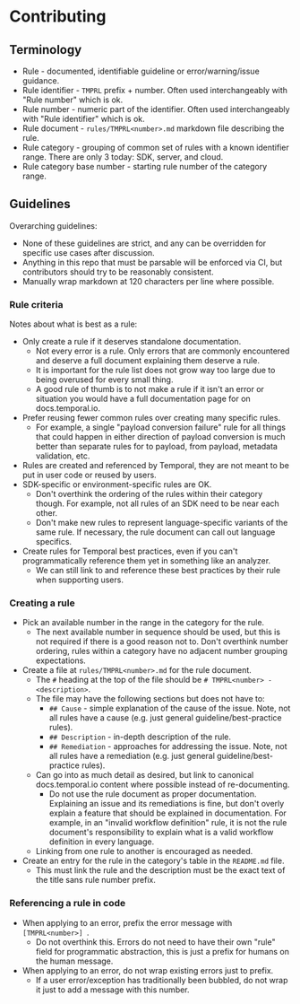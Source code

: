 # Contributing

## Terminology

* Rule - documented, identifiable guideline or error/warning/issue guidance.
* Rule identifier - `TMPRL` prefix + number. Often used interchangeably with "Rule number" which is ok.
* Rule number - numeric part of the identifier. Often used interchangeably with "Rule identifier" which is ok.
* Rule document - `rules/TMPRL<number>.md` markdown file describing the rule.
* Rule category - grouping of common set of rules with a known identifier range. There are only 3 today: SDK, server,
  and cloud.
* Rule category base number - starting rule number of the category range.

## Guidelines

Overarching guidelines:

* None of these guidelines are strict, and any can be overridden for specific use cases after discussion.
* Anything in this repo that must be parsable will be enforced via CI, but contributors should try to be reasonably
  consistent.
* Manually wrap markdown at 120 characters per line where possible.

### Rule criteria

Notes about what is best as a rule:

* Only create a rule if it deserves standalone documentation.
  * Not every error is a rule. Only errors that are commonly encountered and deserve a full document explaining them
    deserve a rule.
  * It is important for the rule list does not grow way too large due to being overused for every small thing.
  * A good rule of thumb is to not make a rule if it isn't an error or situation you would have a full documentation
    page for on docs.temporal.io.
* Prefer reusing fewer common rules over creating many specific rules.
  * For example, a single "payload conversion failure" rule for all things that could happen in either direction of
    payload conversion is much better than separate rules for to payload, from payload, metadata validation, etc.
* Rules are created and referenced by Temporal, they are not meant to be put in user code or reused by users.
* SDK-specific or environment-specific rules are OK.
  * Don't overthink the ordering of the rules within their category though. For example, not all rules of an SDK need to
    be near each other.
  * Don't make new rules to represent language-specific variants of the same rule. If necessary, the rule document can
    call out language specifics.
* Create rules for Temporal best practices, even if you can't programmatically reference them yet in something like an
  analyzer.
  * We can still link to and reference these best practices by their rule when supporting users.

### Creating a rule

* Pick an available number in the range in the category for the rule.
  * The next available number in sequence should be used, but this is not required if there is a good reason not to.
    Don't overthink number ordering, rules within a category have no adjacent number grouping expectations.
* Create a file at `rules/TMPRL<number>.md` for the rule document.
  * The `#` heading at the top of the file should be `# TMPRL<number> - <description>`.
  * The file may have the following sections but does not have to:
    * `## Cause` - simple explanation of the cause of the issue. Note, not all rules have a cause (e.g. just general
      guideline/best-practice rules).
    * `## Description` - in-depth description of the rule.
    * `## Remediation` - approaches for addressing the issue. Note, not all rules have a remediation (e.g. just general
      guideline/best-practice rules).
  * Can go into as much detail as desired, but link to canonical docs.temporal.io content where possible instead of
    re-documenting.
    * Do not use the rule document as proper documentation. Explaining an issue and its remediations is fine, but don't
      overly explain a feature that should be explained in documentation. For example, in an
      "invalid workflow definition" rule, it is not the rule document's responsibility to explain what is a valid
      workflow definition in every language.
  * Linking from one rule to another is encouraged as needed.
* Create an entry for the rule in the category's table in the `README.md` file.
  * This must link the rule and the description must be the exact text of the title sans rule number prefix.

### Referencing a rule in code

* When applying to an error, prefix the error message with `[TMPRL<number>] `.
  * Do not overthink this. Errors do not need to have their own "rule" field for programmatic abstraction, this is just
    a prefix for humans on the human message.
* When applying to an error, do not wrap existing errors just to prefix.
  * If a user error/exception has traditionally been bubbled, do not wrap it just to add a message with this number.
